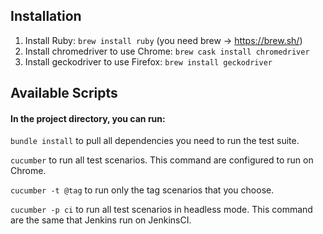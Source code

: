 ## Installation
1. Install Ruby: `brew install ruby` (you need brew -> https://brew.sh/)
2. Install chromedriver to use Chrome: `brew cask install chromedriver`
3. Install geckodriver to use Firefox: `brew install geckodriver`


## Available Scripts

#### In the project directory, you can run:

`bundle install` to pull all dependencies you need to run the test suite.

`cucumber` to run all test scenarios. This command are configured to run on Chrome.

`cucumber -t @tag` to run only the tag scenarios that you choose.

`cucumber -p ci` to run all test scenarios in headless mode. This command are the same that Jenkins run on JenkinsCI.



